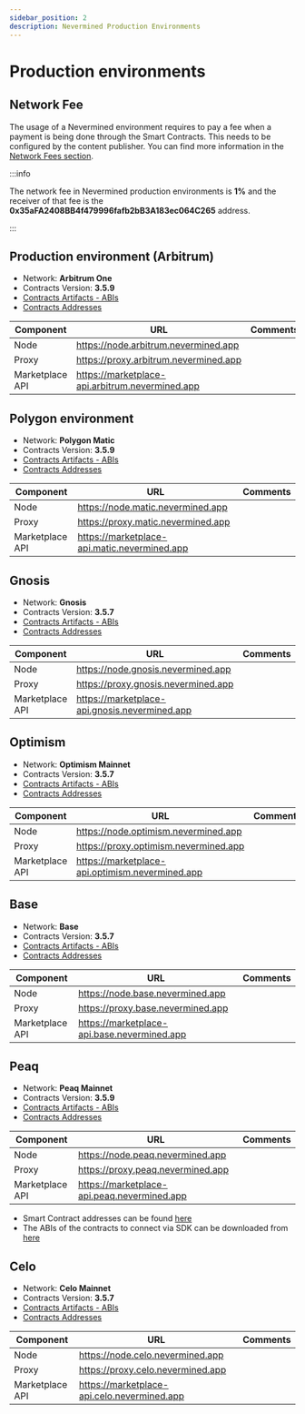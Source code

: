 ```yaml
---
sidebar_position: 2
description: Nevermined Production Environments
---
```


# Production environments

## Network Fee

The usage of a Nevermined environment requires to pay a fee when a payment is being done through the Smart Contracts. This needs to be configured by the content publisher. You can find more information in the [Network Fees section](network-fees.mdx).

:::info

The network fee in Nevermined production environments is **1%** and the receiver of that fee is the **0x35aFA2408BB4f479996fafb2bB3A183ec064C265** address.

:::


## Production environment (Arbitrum)

* Network: **Arbitrum One**
* Contracts Version: **3.5.9**
* [Contracts Artifacts - ABIs](https://artifacts.nevermined.network/42161/public/contracts_v3.5.9.tar.gz)
* [Contracts Addresses](https://artifacts.nevermined.network/42161/public/contracts_v3.5.9.json)

| Component | URL | Comments          |
|-----------|-----|-------------------|
| Node | https://node.arbitrum.nevermined.app | |
| Proxy | https://proxy.arbitrum.nevermined.app | |
| Marketplace API | https://marketplace-api.arbitrum.nevermined.app | |

## Polygon environment

* Network: **Polygon Matic**
* Contracts Version: **3.5.9**
* [Contracts Artifacts - ABIs](https://artifacts.nevermined.network/137/public/contracts_v3.5.9.tar.gz)
* [Contracts Addresses](https://artifacts.nevermined.network/137/public/contracts_v3.5.9.json)

| Component | URL | Comments          |
|-----------|-----|-------------------|
| Node | https://node.matic.nevermined.app | |
| Proxy | https://proxy.matic.nevermined.app | |
| Marketplace API | https://marketplace-api.matic.nevermined.app | |


## Gnosis

* Network: **Gnosis**
* Contracts Version: **3.5.7**
* [Contracts Artifacts - ABIs](https://artifacts.nevermined.network/100/public/contracts_v3.5.7.tar.gz)
* [Contracts Addresses](https://artifacts.nevermined.network/100/public/contracts_v3.5.7.json)

| Component | URL | Comments          |
|-----------|-----|-------------------|
| Node | https://node.gnosis.nevermined.app | |
| Proxy | https://proxy.gnosis.nevermined.app | |
| Marketplace API | https://marketplace-api.gnosis.nevermined.app | |


## Optimism

* Network: **Optimism Mainnet**
* Contracts Version: **3.5.7**
* [Contracts Artifacts - ABIs](https://artifacts.nevermined.network/10/public/contracts_v3.5.7.tar.gz)
* [Contracts Addresses](https://artifacts.nevermined.network/10/public/contracts_v3.5.7.json)

| Component | URL | Comments          |
|-----------|-----|-------------------|
| Node | https://node.optimism.nevermined.app | |
| Proxy | https://proxy.optimism.nevermined.app | |
| Marketplace API | https://marketplace-api.optimism.nevermined.app | |


## Base

* Network: **Base**
* Contracts Version: **3.5.7**
* [Contracts Artifacts - ABIs](https://artifacts.nevermined.network/8453/public/contracts_v3.5.7.tar.gz)
* [Contracts Addresses](https://artifacts.nevermined.network/8453/public/contracts_v3.5.7.json)

| Component | URL | Comments          |
|-----------|-----|-------------------|
| Node | https://node.base.nevermined.app | |
| Proxy | https://proxy.base.nevermined.app | |
| Marketplace API | https://marketplace-api.base.nevermined.app | |


## Peaq

* Network: **Peaq Mainnet**
* Contracts Version: **3.5.9**
* [Contracts Artifacts - ABIs](https://artifacts.nevermined.network/3338/public/contracts_v3.5.9.tar.gz)
* [Contracts Addresses](https://artifacts.nevermined.network/3338/public/contracts_v3.5.9.json)

| Component | URL | Comments          |
|-----------|-----|-------------------|
| Node | https://node.peaq.nevermined.app | |
| Proxy | https://proxy.peaq.nevermined.app | |
| Marketplace API | https://marketplace-api.peaq.nevermined.app | |


* Smart Contract addresses can be found [here](https://artifacts.nevermined.network/3338/public/contracts_v3.5.7.json)
* The ABIs of the contracts to connect via SDK can be downloaded from [here](https://artifacts.nevermined.network/3338/public/contracts_v3.5.7.tar.gz)

## Celo

* Network: **Celo Mainnet**
* Contracts Version: **3.5.7**
* [Contracts Artifacts - ABIs](https://artifacts.nevermined.network/42220/public/contracts_v3.5.7.tar.gz)
* [Contracts Addresses](https://artifacts.nevermined.network/42220/public/contracts_v3.5.7.json)

| Component | URL | Comments          |
|-----------|-----|-------------------|
| Node | https://node.celo.nevermined.app | |
| Proxy | https://proxy.celo.nevermined.app | |
| Marketplace API | https://marketplace-api.celo.nevermined.app | |
